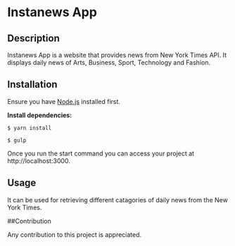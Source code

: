 # Instanews App

## Description

Instanews App is a website that provides news from New York Times API. It displays daily news of Arts, Business, Sport, Technology and Fashion.


## Installation
Ensure you have [Node.js](https://nodejs.org/en/) installed first.

**Install dependencies:**

`$ yarn install`

`$ gulp`

Once you run the start command you can access your project at http://localhost:3000.

## Usage

It can be used for retrieving different catagories of daily news from the New York Times.


##Contribution

Any contribution to this project is appreciated.




